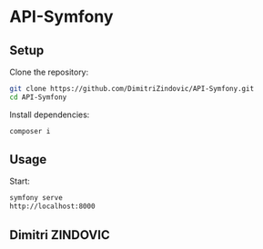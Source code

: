 # API-Symfony

## Setup

Clone the repository:

```bash
git clone https://github.com/DimitriZindovic/API-Symfony.git
cd API-Symfony
```

Install dependencies:

```bash
composer i
```

## Usage

Start:

```bash
symfony serve
http://localhost:8000
```

## Dimitri ZINDOVIC

